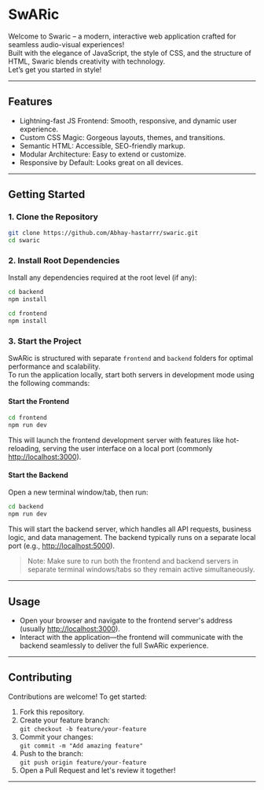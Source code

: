 #  SwARic

Welcome to Swaric – a modern, interactive web application crafted for seamless audio-visual experiences!  
Built with the elegance of JavaScript, the style of CSS, and the structure of HTML, Swaric blends creativity with technology.  
Let’s get you started in style! 

---

##  Features

-  Lightning-fast JS Frontend: Smooth, responsive, and dynamic user experience.
-  Custom CSS Magic: Gorgeous layouts, themes, and transitions.
-  Semantic HTML: Accessible, SEO-friendly markup.
-  Modular Architecture: Easy to extend or customize.
-  Responsive by Default: Looks great on all devices.

---

##  Getting Started

### 1. Clone the Repository

```bash
git clone https://github.com/Abhay-hastarrr/swaric.git
cd swaric
```

### 2. Install Root Dependencies

Install any dependencies required at the root level (if any):

```bash
cd backend
npm install
```

```bash
cd frontend
npm install
```

### 3. Start the Project

SwARic is structured with separate `frontend` and `backend` folders for optimal performance and scalability.  
To run the application locally, start both servers in development mode using the following commands:

#### Start the Frontend

```bash
cd frontend
npm run dev
```

This will launch the frontend development server with features like hot-reloading, serving the user interface on a local port (commonly [http://localhost:3000](http://localhost:3000)).

#### Start the Backend

Open a new terminal window/tab, then run:

```bash
cd backend
npm run dev
```

This will start the backend server, which handles all API requests, business logic, and data management. The backend typically runs on a separate local port (e.g., [http://localhost:5000](http://localhost:5000)).

> Note:
> Make sure to run both the frontend and backend servers in separate terminal windows/tabs so they remain active simultaneously.

---

##  Usage

- Open your browser and navigate to the frontend server's address (usually [http://localhost:3000](http://localhost:3000)).
- Interact with the application—the frontend will communicate with the backend seamlessly to deliver the full SwARic experience.

---

##  Contributing

Contributions are welcome! To get started:

1. Fork this repository.
2. Create your feature branch:  
   `git checkout -b feature/your-feature`
3. Commit your changes:  
   `git commit -m "Add amazing feature"`
4. Push to the branch:  
   `git push origin feature/your-feature`
5. Open a Pull Request and let's review it together!

---




